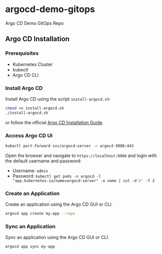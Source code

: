 # argocd-demo-gitops
Argo CD Demo GitOps Repo

## Argo CD Installation

### Prerequisites

- Kubernetes Cluster
- kubectl
- Argo CD CLI

### Install Argo CD

Install Argo CD using the script `install-argocd.sh`:
```bash
chmod +x install-argocd.sh
./install-argocd.sh
```

or follow the official [Argo CD Installation Guide](https://argo-cd.readthedocs.io/en/stable/getting_started/).

### Access Argo CD UI

```bash
kubectl port-forward svc/argocd-server -n argocd 8080:443
```

Open the browser and navigate to `https://localhost:8080` and login with the default username and password:

- Username: `admin`
- Password: `kubectl get pods -n argocd -l "app.kubernetes.io/name=argocd-server" -o name | cut -d'/' -f 2`

### Create an Application

Create an application using the Argo CD GUI or CLI.

```bash
argocd app create my-app --repo
```

### Sync an Application

Sync an application using the Argo CD GUI or CLI.

```bash
argocd app sync my-app
```


